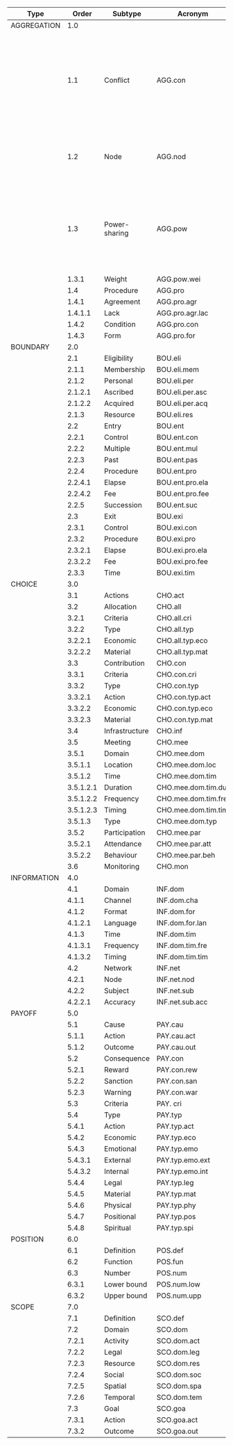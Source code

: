 | Type        | Order   | Subtype     | Acronym | Example                                                                 |
|-------------|------|-------------|---------|-----------------------------------------------------------------------------|
| AGGREGATION |  1.0|     |      |  NA |
|  |  1.1|   Conflict        | AGG.con     |  Understand and resolve, where appropriate, incidents between two or more Ordinary Communities of the same kind. |
|  |  1.2|    Node  |   AGG.nod   |The Community shall annually approve a General Budget. |
|  |  1.3|   Power-sharing    |  AGG.pow    |[Admission, right to vote and representation] [-…] Each member present or represented has only one vote.  |
|  |  1.3.1|  Weight    | AGG.pow.wei     |   |
|  |  1.4|  Procedure     |   AGG.pro   |   |
|  |  1.4.1|  Agreement   |   AGG.pro.agr   | |
|  |  1.4.1.1|    Lack  | AGG.pro.agr.lac     |  |
|  |  1.4.2|     Condition   |   AGG.pro.con   |    |
|  |  1.4.3|   Form   |  AGG.pro.for     |  |
| BOUNDARY  |  2.0|     |      |   |
|   |  2.1|  Eligibility  |  BOU.eli    |   |
|   |  2.1.1| Membership  | BOU.eli.mem     |   |
|   |  2.1.2| Personal  |   BOU.eli.per   |  |
|   |  2.1.2.1|   Ascribed   |    BOU.eli.per.asc  | |
|   |  2.1.2.2|   Acquired   |   BOU.eli.per.acq   |  |
|   |  2.1.3|   Resource  | BOU.eli.res     |  |
|   |  2.2|  Entry   |   BOU.ent   |   |
|   |  2.2.1| Control   |   BOU.ent.con   |  |
|   |  2.2.2| Multiple     | BOU.ent.mul     |   |
|   |  2.2.3|  Past    |  BOU.ent.pas    |   |
|   |  2.2.4|   Procedure   |   BOU.ent.pro   |  |
|   |  2.2.4.1|    Elapse  |  BOU.ent.pro.ela    |  |
|   |  2.2.4.2|  Fee   |   BOU.ent.pro.fee   | |
|   |  2.2.5|  Succession    |   BOU.ent.suc   |  |
|   |  2.3|  Exit   |   BOU.exi   |  |
|   |  2.3.1|  Control   |   BOU.exi.con   |  |
|   |  2.3.2|  Procedure    |   BOU.exi.pro   | |
|   |  2.3.2.1|  Elapse   |  BOU.exi.pro.ela    |   |
|   |  2.3.2.2|  Fee   |   BOU.exi.pro.fee   | |
|   |  2.3.3|  Time   |   BOU.exi.tim   | |
| CHOICE  |  3.0|     |      |  |
|   |  3.1| Actions    | CHO.act    |  |
|   |  3.2|   Allocation    |   CHO.all   |  |
|   |  3.2.1|    Criteria   |  CHO.all.cri    |  |
|   |  3.2.2|    Type   |   CHO.all.typ   | |
|   |  3.2.2.1|    Economic    |  CHO.all.typ.eco    | |
|   |  3.2.2.2|    Material   |  CHO.all.typ.mat   | |
|   |  3.3|    Contribution  |   CHO.con   | |
|   |  3.3.1|    Criteria   | CHO.con.cri     |  |
|   |  3.3.2|    Type   | CHO.con.typ     | |
|   |  3.3.2.1|    Action   | CHO.con.typ.act     |  |
|   |  3.3.2.2|   Economic   |   CHO.con.typ.eco   |  |
|   |  3.3.2.3|   Material   |  CHO.con.typ.mat   | |
|   |  3.4|   Infrastructure    | CHO.inf     |  |
|   |  3.5|   Meeting   |   CHO.mee   | |
|   |  3.5.1|    Domain   |   CHO.mee.dom   |  |
|   |  3.5.1.1|   Location   |  CHO.mee.dom.loc    | |
|   |  3.5.1.2|    Time   |  CHO.mee.dom.tim    | |
|   |  3.5.1.2.1|   Duration   |    CHO.mee.dom.tim.dur  |   |
|   |  3.5.1.2.2|   Frequency   |  CHO.mee.dom.tim.fre     | |
|   |  3.5.1.2.3|    Timing |  CHO.mee.dom.tim.tim    | |
|   |  3.5.1.3|    Type   |   CHO.mee.dom.typ   |  |
|   |  3.5.2|   Participation    |   CHO.mee.par   | |
|   |  3.5.2.1|    Attendance   |  CHO.mee.par.att    | |
|   |  3.5.2.2|   Behaviour   |  CHO.mee.par.beh    | |
|   |  3.6|  Monitoring     | CHO.mon     |  |
| INFORMATION  |  4.0|     |      |  |
|   |  4.1|  Domain    | INF.dom     |  |
|   |  4.1.1|    Channel   |  INF.dom.cha    | |
|   |  4.1.2|    Format   | INF.dom.for     | |
|   |  4.1.2.1|    Language   |   INF.dom.for.lan   |  |
|   |  4.1.3|    Time   | INF.dom.tim     |  |
|   |  4.1.3.1|    Frequency  |   INF.dom.tim.fre   | |
|   |  4.1.3.2|    Timing   |  INF.dom.tim.tim    |  |
|   |  4.2|  Network    |    INF.net  | |
|   |  4.2.1|   Node    |   INF.net.nod   | |
|   |  4.2.2|    Subject   |  INF.net.sub   |  |
|   |  4.2.2.1|  Accuracy   |   INF.net.sub.acc   |  |
| PAYOFF  |  5.0|     |    |  |
|   |  5.1|   Cause   | PAY.cau   | |
|   |  5.1.1|    Action   | PAY.cau.act   |  |
|   |  5.1.2|    Outcome   |  PAY.cau.out  |  |
|   |  5.2|   Consequence    | PAY.con   | |
|   |  5.2.1|     Reward   | PAY.con.rew   | |
|   |  5.2.2|     Sanction   |  PAY.con.san  | |
|   |  5.2.3|    Warning   | PAY.con.war   |  |
|   |  5.3|    Criteria  | PAY. cri   |  |
|   |  5.4|    Type  |  PAY.typ  |  |
|   |  5.4.1|    Action    | PAY.typ.act   |  |
|   |  5.4.2|    Economic   |  PAY.typ.eco  | |
|   |  5.4.3|     Emotional   | PAY.typ.emo   | |
|   |  5.4.3.1|   External   |  PAY.typ.emo.ext  |  |
|   |  5.4.3.2|   Internal   |   PAY.typ.emo.int |  |
|   |  5.4.4|     Legal  | PAY.typ.leg   |  |
|   |  5.4.5|     Material  |   PAY.typ.mat |  |
|   |  5.4.6|    Physical   |  PAY.typ.phy  |  |
|   |  5.4.7|    Positional  | PAY.typ.pos   | |
|   |  5.4.8|    Spiritual   |  PAY.typ.spi  | |
| POSITION  |  6.0|     |    |  |
|   |  6.1|   Definition   | POS.def   |   |
|   |  6.2|   Function   | POS.fun   | |
|   |  6.3|  Number  | POS.num   |  |
|   |  6.3.1|    Lower bound    |  POS.num.low  |  |
|   |  6.3.2|     Upper bound  | POS.num.upp   | |
|  SCOPE |  7.0|      |    |  |
|   |  7.1|   Definition    | SCO.def   | |
|   |  7.2|   Domain  |  SCO.dom  |  |
|   |  7.2.1|      Activity   |SCO.dom.act    | |
|   |  7.2.2|    Legal    |   SCO.dom.leg |  |
|   |  7.2.3|      Resource   |  SCO.dom.res  | |
|   |  7.2.4|    Social    |   SCO.dom.soc |  |
|   |  7.2.5|     Spatial   | SCO.dom.spa   |  |
|   |  7.2.6|    Temporal    |  SCO.dom.tem  | |
|   |  7.3|   Goal    | SCO.goa   |  |
|   |  7.3.1|     Action   |  SCO.goa.act  |  |
|   |  7.3.2|   Outcome     | SCO.goa.out   | |
